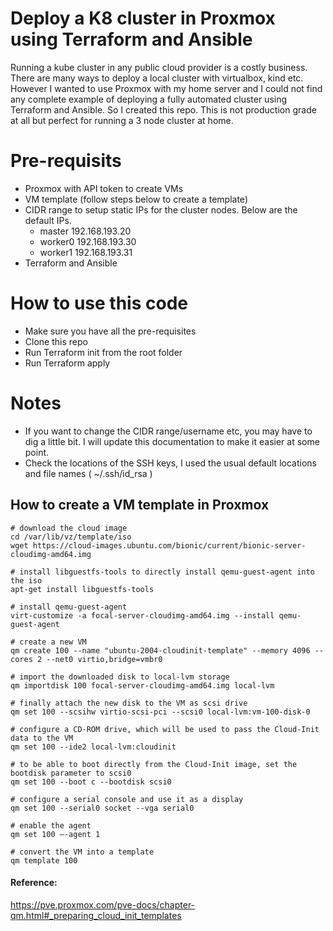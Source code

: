 # Deploy a K8 cluster in Proxmox using Terraform and Ansible
Running a kube cluster in any public cloud provider is a costly business.
There are many ways to deploy a local cluster with virtualbox, kind etc.
However I wanted to use Proxmox with my home server and I could not find any complete example of deploying a fully automated cluster using Terraform and Ansible.
So I created this repo.
This is not production grade at all but perfect for running a 3 node cluster at home.


# Pre-requisits
- Proxmox with API token to create VMs
- VM template (follow steps below to create a template)
- CIDR range to setup static IPs for the cluster nodes. Below are the default IPs.
   - master  192.168.193.20
   - worker0 192.168.193.30
   - worker1 192.168.193.31
- Terraform and Ansible

# How to use this code
- Make sure you have all the pre-requisites
- Clone this repo
- Run Terraform init from the root folder
- Run Terraform apply

# Notes
- If you want to change the CIDR range/username etc, you may have to dig a little bit. I will update this documentation to make it easier at some point.
- Check the locations of the SSH keys, I used the usual default locations and file names ( ~/.ssh/id_rsa )

## How to create a VM template in Proxmox
```
# download the cloud image 
cd /var/lib/vz/template/iso
wget https://cloud-images.ubuntu.com/bionic/current/bionic-server-cloudimg-amd64.img

# install libguestfs-tools to directly install qemu-guest-agent into the iso
apt-get install libguestfs-tools

# install qemu-guest-agent
virt-customize -a focal-server-cloudimg-amd64.img --install qemu-guest-agent

# create a new VM
qm create 100 --name "ubuntu-2004-cloudinit-template" --memory 4096 --cores 2 --net0 virtio,bridge=vmbr0

# import the downloaded disk to local-lvm storage
qm importdisk 100 focal-server-cloudimg-amd64.img local-lvm

# finally attach the new disk to the VM as scsi drive
qm set 100 --scsihw virtio-scsi-pci --scsi0 local-lvm:vm-100-disk-0

# configure a CD-ROM drive, which will be used to pass the Cloud-Init data to the VM
qm set 100 --ide2 local-lvm:cloudinit

# to be able to boot directly from the Cloud-Init image, set the bootdisk parameter to scsi0
qm set 100 --boot c --bootdisk scsi0

# configure a serial console and use it as a display
qm set 100 --serial0 socket --vga serial0

# enable the agent
qm set 100 –-agent 1

# convert the VM into a template
qm template 100
```

#### Reference: #####
https://pve.proxmox.com/pve-docs/chapter-qm.html#_preparing_cloud_init_templates



